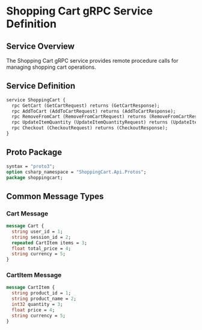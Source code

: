 # Shopping Cart gRPC Service Definition

## Service Overview
The Shopping Cart gRPC service provides remote procedure calls for managing shopping cart operations.

## Service Definition
```proto
service ShoppingCart {
  rpc GetCart (GetCartRequest) returns (GetCartResponse);
  rpc AddToCart (AddToCartRequest) returns (AddToCartResponse);
  rpc RemoveFromCart (RemoveFromCartRequest) returns (RemoveFromCartResponse);
  rpc UpdateItemQuantity (UpdateItemQuantityRequest) returns (UpdateItemQuantityResponse);
  rpc Checkout (CheckoutRequest) returns (CheckoutResponse);
}
```

## Proto Package
```proto
syntax = "proto3";
option csharp_namespace = "ShoppingCart.Api.Protos";
package shoppingcart;
```

## Common Message Types

### Cart Message
```proto
message Cart {
  string user_id = 1;
  string session_id = 2;
  repeated CartItem items = 3;
  float total_price = 4;
  string currency = 5;
}
```

### CartItem Message
```proto
message CartItem {
  string product_id = 1;
  string product_name = 2;
  int32 quantity = 3;
  float price = 4;
  string currency = 5;
}
```

